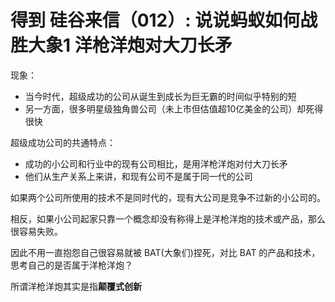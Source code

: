 # 得到 硅谷来信（012）: 说说蚂蚁如何战胜大象1 洋枪洋炮对大刀长矛

现象：

- 当今时代，超级成功的公司从诞生到成长为巨无霸的时间似乎特别的短
- 另一方面，很多明星级独角兽公司（未上市但估值超10亿美金的公司）却死得很快

超级成功公司的共通特点：

- 成功的小公司和行业中的现有公司相比，是用洋枪洋炮对付大刀长矛
- 他们从生产关系上来讲，和现有公司不是属于同一代的公司

如果两个公司所使用的技术不是同时代的，现有大公司是竞争不过新的小公司的。

相反，如果小公司起家只靠一个概念却没有称得上是洋枪洋炮的技术或产品，那么很容易失败。

因此不用一直抱怨自己很容易就被 BAT(大象们)捏死，对比 BAT 的产品和技术，思考自己的是否属于洋枪洋炮？

所谓洋枪洋炮其实是指**颠覆式创新**
